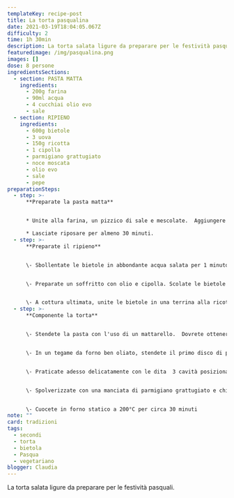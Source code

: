 ```yaml
---
templateKey: recipe-post
title: La torta pasqualina
date: 2021-03-19T18:04:05.067Z
difficulty: 2
time: 1h 30min
description: La torta salata ligure da preparare per le festività pasquali.
featuredimage: /img/pasqualina.png
images: []
dose: 8 persone
ingredientsSections:
  - section: PASTA MATTA
    ingredients:
      - 200g farina
      - 90ml acqua
      - 4 cucchiai olio evo
      - sale
  - section: RIPIENO
    ingredients:
      - 600g bietole
      - 3 uova
      - 150g ricotta
      - 1 cipolla
      - parmigiano grattugiato
      - noce moscata
      - olio evo
      - sale
      - pepe
preparationSteps:
  - step: >-
      **Preparate la pasta matta**


      * Unite alla farina, un pizzico di sale e mescolate.  Aggiungere adesso l'olio e parte dell'acqua.  Cominciate ad impastare con le mani. Aggiungete l'acqua un pò alla volta fino a quando otterrete un impasto sodo, ma non duro. 

      * Lasciate riposare per almeno 30 minuti.
  - step: >-
      **Preparate il ripieno**


      \- Sbollentate le bietole in abbondante acqua salata per 1 minuto.


      \- Preparate un soffritto con olio e cipolla. Scolate le bietole ed unitele in padella.  Aggiustate di sale e pepe. Cuocete fino a quando le bietole risultano ben cotte.


      \- A cottura ultimata, unite le bietole in una terrina alla ricotta ed una spolverata di noce moscata.  Aggiungete una manciata di parmigiano reggiano ed aggiustate di sale e di pepe.  Mescolate.
  - step: >-
      **Componente la torta**


      \- Stendete la pasta con l'uso di un mattarello.  Dovrete ottenere due dischi di pasta matta (per la base e la copertura). Il disco per la copertura dovrà essere stirato molto sottile!


      \- In un tegame da forno ben oliato, stendete il primo disco di pasta e versatevi dentro l'impasto delle bietole.  Con una spatola da cucina livellate il composto.


      \- Praticate adesso delicatamente con le dita  3 cavità posizionate a 120 gradi per versarvi dentro le uova.  Sinceratevi che ogni cavità sia abbastanza grande da contenere l'intero uovo.  Salate la superficie delle uova.  


      \- Spolverizzate con una manciata di parmigiano grattugiato e chiudete la torta con il secondo disco di pasta matta.  Spennellate la superficie con il tuorlo d'uovo o, alternativamente, il latte.


      \- Cuocete in forno statico a 200°C per circa 30 minuti
note: ""
card: tradizioni
tags:
  - secondi
  - torta
  - bietola
  - Pasqua
  - vegetariano
blogger: Claudia
---
```

La torta salata ligure da preparare per le festività pasquali.